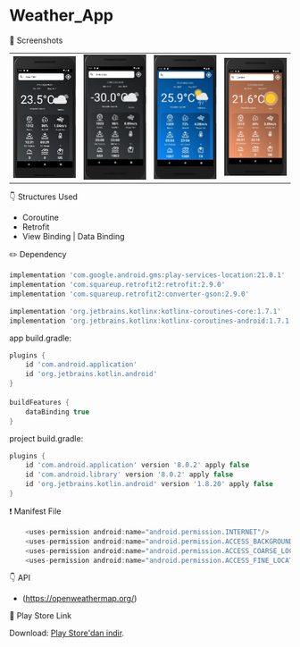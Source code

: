 # Weather_App

📸 Screenshots

<table>
  <tr>
    <td align="center">
      <img src="https://github.com/baris-gungorr/Weather_App/blob/main/app/images/cloudy.jpg" alt="Hava Durumu" width="200">
    </td>
    <td align="center">
      <img src="https://github.com/baris-gungorr/Weather_App/blob/main/app/images/freeze.jpg" alt="Hava Durumu" width="200">
    </td>
    <td align="center">
      <img src="https://github.com/baris-gungorr/Weather_App/blob/main/app/images/rain.jpg" alt="Hava Durumu" width="200">
    </td>
    <td align="center">
     <img src="https://github.com/baris-gungorr/Weather_App/blob/main/app/images/Sun.jpg" alt="Hava Durumu" width="200">
  </tr>
</table>

👇 Structures Used
- Coroutine
- Retrofit
- View Binding | Data Binding

 ✏️ Dependency
 ```gradle
implementation 'com.google.android.gms:play-services-location:21.0.1'
implementation 'com.squareup.retrofit2:retrofit:2.9.0'
implementation 'com.squareup.retrofit2:converter-gson:2.9.0'
```
```groovy
implementation 'org.jetbrains.kotlinx:kotlinx-coroutines-core:1.7.1'
implementation 'org.jetbrains.kotlinx:kotlinx-coroutines-android:1.7.1'
```
app build.gradle:

```groovy
plugins {
    id 'com.android.application'
    id 'org.jetbrains.kotlin.android'
}

buildFeatures {
    dataBinding true
}
```
project build.gradle:

```groovy
plugins {
    id 'com.android.application' version '8.0.2' apply false
    id 'com.android.library' version '8.0.2' apply false
    id 'org.jetbrains.kotlin.android' version '1.8.20' apply false
}
```

❗ Manifest File

```groovy
    <uses-permission android:name="android.permission.INTERNET"/>
    <uses-permission android:name="android.permission.ACCESS_BACKGROUND_LOCATION"/>
    <uses-permission android:name="android.permission.ACCESS_COARSE_LOCATION"/>
    <uses-permission android:name="android.permission.ACCESS_FINE_LOCATION"/>


```

👇 API

- (https://openweathermap.org/)

🔗 Play Store Link

 Download: [Play Store'dan indir]( https://play.google.com/store/apps/details?id=com.barisgungorr.weather_app).
